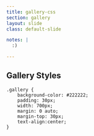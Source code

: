 ```yaml
---
title: gallery-css
section: gallery
layout: slide
class: default-slide

notes: |
  :)

---
```


## Gallery Styles

	.gallery {
		background-color: #222222;
		padding: 30px;
		width: 700px;
		margin: 0 auto;
		margin-top: 30px;
		text-align:center;
	}